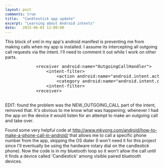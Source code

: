 ```yaml
---
layout: post
comments: true
title:  "Candlestick app update"
excerpt: "Learning about Android intents"
date:   2015-06-01 12:00:00
---
```


This block of xml in my app's android manifest is preventing me from making calls when my app is installed. 
I assume its intercepting all outgoing call requests via the intent. I'll need to comment it out while I work on other parts.

<pre>
            &lt;receiver android:name="OutgoingCallHandler"&gt;
                &lt;intent-filter&gt;
                    &lt;action android:name="android.intent.action.NEW_OUTGOING_CALL" &gt;
                    &lt;category android:name="android.intent.category.DEFAULT" &gt;
                &lt;intent-filter&gt;
            &lt;receiver&gt;
			
</pre>

<p>
EDIT: found the problem was the NEW_OUTGOING_CALL part of the intent, removed that. It's obvious to me know what was happening;
whenever I had the app on the device it would listen for an attempt to make an outgoing call and take over.
</p>

Found some very helpful code at http://www.mkyong.com/android/how-to-make-a-phone-call-in-android/ that allows me to call
a specific phone number from the app, skipping the OS dialer (I won't need it for this project since I'll eventually be using
the hardware rotary dial on the candlestick phone). Now the code is in my bluetooth loop so it won't allow the call 
until it finds a device called 'Candlestick' among visible paired bluetooth devices.